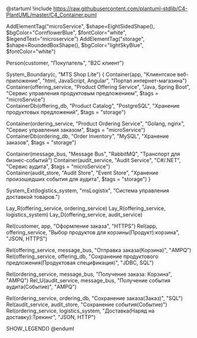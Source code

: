@startuml
!include https://raw.githubusercontent.com/plantuml-stdlib/C4-PlantUML/master/C4_Container.puml

AddElementTag("microService", $shape=EightSidedShape(), $bgColor="CornflowerBlue", $fontColor="white", $legendText="microservice")
AddElementTag("storage", $shape=RoundedBoxShape(), $bgColor="lightSkyBlue", $fontColor="white")

Person(customer, "Покупатель", "B2C клиент")

System_Boundary(c, "MTS Shop Lite") {
   Container(app, "Клиентское веб-приложение", "html, JavaScript, Angular", "Портал интернет-магазина")
   Container(offering_service, "Product Offering Service", "Java, Spring Boot", "Сервис управления продуктовым предложением", $tags = "microService")      
   ContainerDb(offering_db, "Product Catalog", "PostgreSQL", "Хранение продуктовых предложений", $tags = "storage")
   
   Container(ordering_service, "Product Ordering Service", "Golang, nginx", "Сервис управления заказом", $tags = "microService")      
   ContainerDb(ordering_db, "Order Inventory", "MySQL", "Хранение заказов", $tags = "storage")
    
   Container(message_bus, "Message Bus", "RabbitMQ", "Транспорт для бизнес-событий")
   Container(audit_service, "Audit Service", "C#/.NET", "Сервис аудита", $tags = "microService")      
   Container(audit_store, "Audit Store", "Event Store", "Хранение произошедших события для аудита", $tags = "storage")
}

System_Ext(logistics_system, "msLogistix", "Система управления доставкой товаров.")  

Lay_R(offering_service, ordering_service)
Lay_R(offering_service, logistics_system)
Lay_D(offering_service, audit_service)

Rel(customer, app, "Оформление заказа", "HTTPS")
Rel(app, offering_service, "Выбор продуктов для корзины(Продукт):корзина", "JSON, HTTPS")

Rel(offering_service, message_bus, "Отправка заказа(Корзина)", "AMPQ")
Rel(offering_service, offering_db, "Сохранение продуктового предложения(Продуктовая спецификация)", "JDBC, SQL")

Rel(ordering_service, message_bus, "Получение заказа: Корзина", "AMPQ")
Rel_U(audit_service, message_bus, "Получение события аудита(Событие)", "AMPQ")

Rel(ordering_service, ordering_db, "Сохранение заказа(Заказ)", "SQL")
Rel(audit_service, audit_store, "Сохранение события(Событие)")
Rel(ordering_service, logistics_system, "Доставка(Наряд на доставку):Трекинг", "JSON, HTTP")  

SHOW_LEGEND()
@enduml
